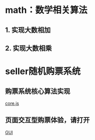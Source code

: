 

# math：数学相关算法

## 1. 实现大数相加

## 2. 实现大数相乘


# seller随机购票系统

## 购票系统核心算法实现
[core.js](seller/core.js)

## 页面交互型购票体验，请打开
[GUI](seller/index.html)